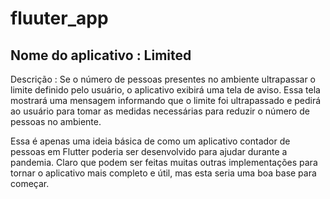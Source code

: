 # fluuter_app

## Nome do aplicativo : Limited

Descrição : Se o número de pessoas presentes no ambiente ultrapassar o limite definido pelo usuário, o aplicativo exibirá uma tela de aviso. Essa tela mostrará uma mensagem informando que o limite foi ultrapassado e pedirá ao usuário para tomar as medidas necessárias para reduzir o número de pessoas no ambiente.


Essa é apenas uma ideia básica de como um aplicativo contador de pessoas em Flutter poderia ser desenvolvido para ajudar durante a pandemia. Claro que podem ser feitas muitas outras implementações para tornar o aplicativo mais completo e útil, mas esta seria uma boa base para começar.

